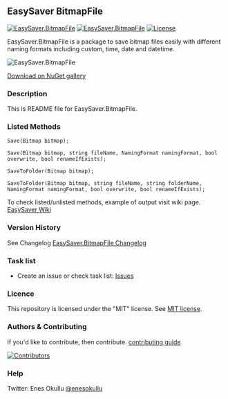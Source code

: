 ## EasySaver BitmapFile
[![EasySaver.BitmapFile](https://img.shields.io/nuget/v/EasySaver.BitmapFile.svg)](https://www.nuget.org/packages/EasySaver.BitmapFile/) [![EasySaver.BitmapFile](https://img.shields.io/nuget/dt/EasySaver.BitmapFile.svg)](https://www.nuget.org/packages/EasySaver.BitmapFile/) [![License](https://img.shields.io/github/license/meokullu/EasySaver.svg)](https://github.com/meokullu/EasySaver/blob/master/LICENSE)

EasySaver.BitmapFile is a package to save bitmap files easily with different naming formats including custom, time, date and datetime.

![EasySaver.BitmapFile](https://github.com/meokullu/EasySaver/assets/4971757/0f004856-d168-43b4-b3e8-32e46b60a128)

[Download on NuGet gallery](https://www.nuget.org/packages/EasySaver.BitmapFile/)

### Description

This is README file for EasySaver.BitmapFile.

### Listed Methods
```
Save(Bitmap bitmap);
```
```
Save(Bitmap bitmap, string fileName, NamingFormat namingFormat, bool overwrite, bool renameIfExists);
```
```
SaveToFolder(Bitmap bitmap);
```
```
SaveToFolder(Bitmap bitmap, string fileName, string folderName, NamingFormat namingFormat, bool overwrite, bool renameIfExists);
```

To check listed/unlisted methods, example of output visit wiki page. [EasySaver Wiki](https://github.com/meokullu/EasySaver/wiki)

### Version History
See Changelog [EasySaver.BitmapFile Changelog](https://github.com/meokullu/EasySaver/blob/master/EasySaver.BitmapFile/CHANGELOG.md)

### Task list
* Create an issue or check task list: [Issues](https://github.com/meokullu/EasySaver/issues)

### Licence
This repository is licensed under the "MIT" license. See [MIT license](https://github.com/meokullu/EasySaver/blob/master/LICENSE).

### Authors & Contributing

If you'd like to contribute, then contribute. [contributing guide](https://github.com/meokullu/EasySaver/blob/master/LICENSE).

[![Contributors](https://contrib.rocks/image?repo=meokullu/EasySaver)](https://github.com/meokullu/EasySaver/graphs/contributors)

### Help
Twitter: Enes Okullu [@enesokullu](https://twitter.com/EnesOkullu)
